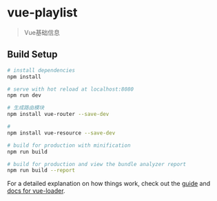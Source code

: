 # vue-playlist

> Vue基础信息

## Build Setup

``` bash
# install dependencies
npm install

# serve with hot reload at localhost:8080
npm run dev

# 生成路由模块
npm install vue-router --save-dev

#
npm install vue-resource --save-dev

# build for production with minification
npm run build

# build for production and view the bundle analyzer report
npm run build --report
```

For a detailed explanation on how things work, check out the [guide](http://vuejs-templates.github.io/webpack/) and [docs for vue-loader](http://vuejs.github.io/vue-loader).
